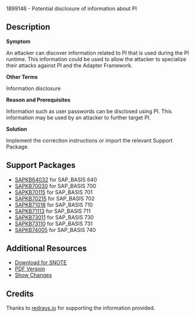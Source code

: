 1899146 - Potential disclosure of information about PI

## Description

**Symptom**

An attacker can discover information related to PI that is used during the PI runtime. This information could be used to allow the attacker to specialize their attacks against PI and the Adapter Framework.

**Other Terms**

Information disclosure

**Reason and Prerequisites**

Information such as user passwords can be disclosed using PI. This information may be used by an attacker to further target PI.

**Solution**

Implement the correction instructions or import the relevant Support Package.

## Support Packages

- [SAPKB64032](https://me.sap.com/supportpackage/SAPKB64032) for SAP_BASIS 640
- [SAPKB70030](https://me.sap.com/supportpackage/SAPKB70030) for SAP_BASIS 700
- [SAPKB70115](https://me.sap.com/supportpackage/SAPKB70115) for SAP_BASIS 701
- [SAPKB70215](https://me.sap.com/supportpackage/SAPKB70215) for SAP_BASIS 702
- [SAPKB71018](https://me.sap.com/supportpackage/SAPKB71018) for SAP_BASIS 710
- [SAPKB71113](https://me.sap.com/supportpackage/SAPKB71113) for SAP_BASIS 711
- [SAPKB73011](https://me.sap.com/supportpackage/SAPKB73011) for SAP_BASIS 730
- [SAPKB73110](https://me.sap.com/supportpackage/SAPKB73110) for SAP_BASIS 731
- [SAPKB74005](https://me.sap.com/supportpackage/SAPKB74005) for SAP_BASIS 740

## Additional Resources

- [Download for SNOTE](https://notesdownloads.sap.com/note/0040000011221762017)
- [PDF Version](https://userapps.support.sap.com/sap/support/sfm/notes/print/0001899146?language=en-US&token=963DCE27B61416663F08B9CF7729E03A)
- [Show Changes](https://me.sap.com/notesLatestChanges/0001899146/E/diff)

## Credits

Thanks to [redrays.io](https://redrays.io) for supporting the information provided.